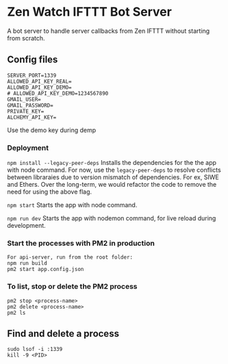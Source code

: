 # Zen Watch IFTTT Bot Server
A bot server to handle server callbacks from Zen IFTTT without starting from scratch.

## Config files
```
SERVER_PORT=1339
ALLOWED_API_KEY_REAL=
ALLOWED_API_KEY_DEMO=
# ALLOWED_API_KEY_DEMO=1234567890
GMAIL_USER=
GMAIL_PASSWORD=
PRIVATE_KEY=
ALCHEMY_API_KEY=
```
Use the demo key during demp

### Deployment
``` npm install --legacy-peer-deps ```
Installs the dependencies for the the app with node command. 
For now, use the `legacy-peer-deps` to resolve conflicts between libraraies due to version mismatch of dependencies. For ex, SIWE and Ethers.
Over the long-term, we would refactor the code to remove the need for using the above flag.

``` npm start ```
Starts the app with node command.

``` npm run dev ```
Starts the app with nodemon command, for live reload during development.

### Start the processes with PM2 in production
```
For api-server, run from the root folder: 
npm run build
pm2 start app.config.json
```

### To list, stop or delete the PM2 process
```
pm2 stop <process-name>
pm2 delete <process-name>
pm2 ls
```

## Find and delete a process
```
sudo lsof -i :1339
kill -9 <PID>
